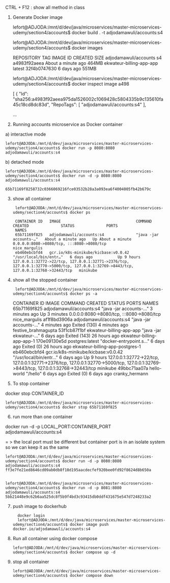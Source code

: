 CTRL + F12 : show all method in class




1. Generate Docker image


    lefort@ADJODA:/mnt/d/dev/java/microservices/master-microservices-udemy/section4/accounts$ docker build . -t adjodamawuli/accounts:s4


    lefort@ADJODA:/mnt/d/dev/java/microservices/master-microservices-udemy/section4/accounts$ docker images

    REPOSITORY                    TAG       IMAGE ID       CREATED              SIZE
    adjodamawuli/accounts         s4        a4983f92aeea   About a minute ago   464MB
    ekwateur-billing-app-app      latest    32f4b0747630   6 days ago           551MB



    lefort@ADJODA:/mnt/d/dev/java/microservices/master-microservices-udemy/section4/accounts$ docker inspect image a498

    [
    {
    "Id": "sha256:a4983f92aeea975da1526002c1069428c5804335b9c135610fa45c18cd8dc83d",
    "RepoTags": [
    "adjodamawuli/accounts:s4"
    ],
    
    ...


2. Running accounts microservice as Docker container


a) interactive mode

    lefort@ADJODA:/mnt/d/dev/java/microservices/master-microservices-udemy/section4/accounts$ docker run -p 8080:8080 adjodamawuli/accounts:s4

b) detached mode

    lefort@ADJODA:/mnt/d/dev/java/microservices/master-microservices-udemy/section4/accounts$ docker run -d -p 8080:8080 adjodamawuli/accounts:s4

    65b71169f8258732c0366069216fce03532b28a3a093ea6f4004005fb42b679c



3. show all container

        lefort@ADJODA:/mnt/d/dev/java/microservices/master-microservices-udemy/section4/accounts$ docker ps

        CONTAINER ID   IMAGE                                 COMMAND                  CREATED              STATUS              PORTS
        NAMES
        65b71169f825   adjodamawuli/accounts:s4              "java -jar accounts-…"   About a minute ago   Up About a minute   0.0.0.0:8080->8080/tcp, :::8080->8080/tcp                                                                                              nice_margulis
        eb460ebcbfd4   gcr.io/k8s-minikube/kicbase:v0.0.42   "/usr/local/bin/entr…"   6 days ago           Up 9 hours          127.0.0.1:32772->22/tcp, 127.0.0.1:32771->2376/tcp, 127.0.0.1:32770->5000/tcp, 127.0.0.1:32769->8443/tcp, 127.0.0.1:32768->32443/tcp   minikube



4. show all the stopped container

        lefort@ADJODA:/mnt/d/dev/java/microservices/master-microservices-udemy/section4/accounts$ docker ps -a


    CONTAINER ID   IMAGE                                 COMMAND                  CREATED         STATUS                       PORTS
    NAMES
    65b71169f825   adjodamawuli/accounts:s4              "java -jar accounts-…"   3 minutes ago   Up 3 minutes                 0.0.0.0:8080->8080/tcp, :::8080->8080/tcp                                                                                              nice_margulis
    af1f8bd3906a   adjodamawuli/accounts:s4              "java -jar accounts-…"   4 minutes ago   Exited (130) 4 minutes ago
    festive_brahmagupta
    53f1cb87f1bf   ekwateur-billing-app-app              "java -jar ekwateur-…"   6 days ago      Exited (143) 26 hours ago
    ekwateur-billing-app-app-1
    170e09130e5d   postgres:latest                       "docker-entrypoint.s…"   6 days ago      Exited (0) 26 hours ago
    ekwateur-billing-app-postgres-1
    eb460ebcbfd4   gcr.io/k8s-minikube/kicbase:v0.0.42   "/usr/local/bin/entr…"   6 days ago      Up 9 hours                   127.0.0.1:32772->22/tcp, 127.0.0.1:32771->2376/tcp, 127.0.0.1:32770->5000/tcp, 127.0.0.1:32769->8443/tcp, 127.0.0.1:32768->32443/tcp   minikube
    49bbc71aa07a   hello-world                           "/hello"                 6 days ago      Exited (0) 6 days ago
    cranky_hermann


5. To stop container


docker stop CONTAINER_ID

    lefort@ADJODA:/mnt/d/dev/java/microservices/master-microservices-udemy/section4/accounts$ docker stop 65b71169f825



6. run more than one container

docker run -d -p LOCAL_PORT:CONTAINER_PORT adjodamawuli/accounts:s4

= > the local port must be different but container port is in an isolate system so we can keep it as the same


    lefort@ADJODA:/mnt/d/dev/java/microservices/master-microservices-udemy/section4/accounts$ docker run -d -p 8080:8080 adjodamawuli/accounts:s4
    ff3e7fe21ed8646cd09ab0db8f10d195aacdecfef920bee0fd92f8624d8b650a


    lefort@ADJODA:/mnt/d/dev/java/microservices/master-microservices-udemy/section4/accounts$ docker run -d -p 8081:8080 adjodamawuli/accounts:s4
    5bb21448e9c62b6aa525dc8f5b9f4bd3c93415db0ddf431675e547d7248233a2


7. push image to dockerhub

         docker login
         lefort@ADJODA:/mnt/d/dev/java/microservices/master-microservices-udemy/section4/accounts$ docker image push docker.io/adjodamawuli/accounts:s4
8. Run all container using docker compose

       lefort@ADJODA:/mnt/d/dev/java/microservices/master-microservices-udemy/section4/accounts$ docker compose up -d

9.  stop all container

        lefort@ADJODA:/mnt/d/dev/java/microservices/master-microservices-udemy/section4/accounts$ docker compose down
